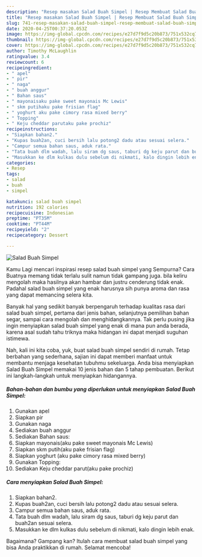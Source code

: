 ```yaml
---
description: "Resep masakan Salad Buah Simpel | Resep Membuat Salad Buah Simpel Yang Enak Dan Lezat"
title: "Resep masakan Salad Buah Simpel | Resep Membuat Salad Buah Simpel Yang Enak Dan Lezat"
slug: 741-resep-masakan-salad-buah-simpel-resep-membuat-salad-buah-simpel-yang-enak-dan-lezat
date: 2020-04-25T00:37:20.053Z
image: https://img-global.cpcdn.com/recipes/e27d7f9d5c20b873/751x532cq70/salad-buah-simpel-foto-resep-utama.jpg
thumbnail: https://img-global.cpcdn.com/recipes/e27d7f9d5c20b873/751x532cq70/salad-buah-simpel-foto-resep-utama.jpg
cover: https://img-global.cpcdn.com/recipes/e27d7f9d5c20b873/751x532cq70/salad-buah-simpel-foto-resep-utama.jpg
author: Timothy McLaughlin
ratingvalue: 3.4
reviewcount: 6
recipeingredient:
- " apel"
- " pir"
- " naga"
- " buah anggur"
- " Bahan saus"
- " mayonaisaku pake sweet mayonais Mc Lewis"
- " skm putihaku pake frisian flag"
- " yoghurt aku pake cimory rasa mixed berry"
- " Topping"
- " Keju cheddar parutaku pake prochiz"
recipeinstructions:
- "Siapkan bahan2."
- "Kupas buah2an, cuci bersih lalu potong2 dadu atau sesuai selera."
- "Campur semua bahan saus, aduk rata."
- "Tata buah dlm wadah, lalu siram dg saus, taburi dg keju parut dan buah2an sesuai selera."
- "Masukkan ke dlm kulkas dulu sebelum di nikmati, kalo dingin lebih enak."
categories:
- Resep
tags:
- salad
- buah
- simpel

katakunci: salad buah simpel 
nutrition: 192 calories
recipecuisine: Indonesian
preptime: "PT35M"
cooktime: "PT44M"
recipeyield: "2"
recipecategory: Dessert

---
```



![Salad Buah Simpel](https://img-global.cpcdn.com/recipes/e27d7f9d5c20b873/751x532cq70/salad-buah-simpel-foto-resep-utama.jpg)

Kamu Lagi mencari inspirasi resep salad buah simpel yang Sempurna? Cara Buatnya memang tidak terlalu sulit namun tidak gampang juga. bila keliru mengolah maka hasilnya akan hambar dan justru cenderung tidak enak. Padahal salad buah simpel yang enak harusnya sih punya aroma dan rasa yang dapat memancing selera kita.

Banyak hal yang sedikit banyak berpengaruh terhadap kualitas rasa dari salad buah simpel, pertama dari jenis bahan, selanjutnya pemilihan bahan segar, sampai cara mengolah dan menghidangkannya. Tak perlu pusing jika ingin menyiapkan salad buah simpel yang enak di mana pun anda berada, karena asal sudah tahu triknya maka hidangan ini dapat menjadi suguhan istimewa.




Nah, kali ini kita coba, yuk, buat salad buah simpel sendiri di rumah. Tetap berbahan yang sederhana, sajian ini dapat memberi manfaat untuk membantu menjaga kesehatan tubuhmu sekeluarga. Anda bisa menyiapkan Salad Buah Simpel memakai 10 jenis bahan dan 5 tahap pembuatan. Berikut ini langkah-langkah untuk menyiapkan hidangannya.

<!--inarticleads1-->

##### Bahan-bahan dan bumbu yang diperlukan untuk menyiapkan Salad Buah Simpel:

1. Gunakan  apel
1. Siapkan  pir
1. Gunakan  naga
1. Sediakan  buah anggur
1. Sediakan  Bahan saus:
1. Siapkan  mayonais(aku pake sweet mayonais Mc Lewis)
1. Siapkan  skm putih(aku pake frisian flag)
1. Siapkan  yoghurt (aku pake cimory rasa mixed berry)
1. Gunakan  Topping:
1. Sediakan  Keju cheddar parut(aku pake prochiz)




<!--inarticleads2-->

##### Cara menyiapkan Salad Buah Simpel:

1. Siapkan bahan2.
1. Kupas buah2an, cuci bersih lalu potong2 dadu atau sesuai selera.
1. Campur semua bahan saus, aduk rata.
1. Tata buah dlm wadah, lalu siram dg saus, taburi dg keju parut dan buah2an sesuai selera.
1. Masukkan ke dlm kulkas dulu sebelum di nikmati, kalo dingin lebih enak.




Bagaimana? Gampang kan? Itulah cara membuat salad buah simpel yang bisa Anda praktikkan di rumah. Selamat mencoba!

